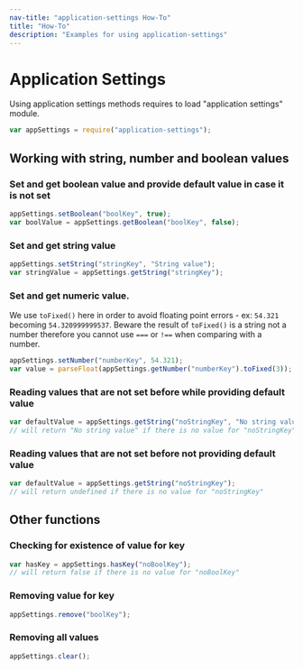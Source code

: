 ```yaml
---
nav-title: "application-settings How-To"
title: "How-To"
description: "Examples for using application-settings"
---
```

# Application Settings
Using application settings methods requires to load "application settings" module.
``` JavaScript
var appSettings = require("application-settings");
```
## Working with string, number and boolean values
### Set and get boolean value and provide default value in case it is not set
``` JavaScript
appSettings.setBoolean("boolKey", true);
var boolValue = appSettings.getBoolean("boolKey", false);
```
### Set and get string value
``` JavaScript
appSettings.setString("stringKey", "String value");
var stringValue = appSettings.getString("stringKey");
```
### Set and get numeric value.
We use `toFixed()` here in order to avoid floating point errors - ex: `54.321` becoming `54.320999999537`.
Beware the result of `toFixed()` is a string not a number therefore you cannot use `===` or `!==` when comparing with a number.
``` JavaScript
appSettings.setNumber("numberKey", 54.321);
var value = parseFloat(appSettings.getNumber("numberKey").toFixed(3));
```
### Reading values that are not set before while providing default value
``` JavaScript
var defaultValue = appSettings.getString("noStringKey", "No string value");
// will return "No string value" if there is no value for "noStringKey"
```
### Reading values that are not set before not providing default value
``` JavaScript
var defaultValue = appSettings.getString("noStringKey");
// will return undefined if there is no value for "noStringKey"
```
## Other functions
### Checking for existence of value for key
``` JavaScript
var hasKey = appSettings.hasKey("noBoolKey");
// will return false if there is no value for "noBoolKey"
```
### Removing value for key
``` JavaScript
appSettings.remove("boolKey");
```
### Removing all values
``` JavaScript
appSettings.clear();
```
